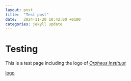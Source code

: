 ```yaml
---
layout: post
title:  "Test post"
date:   2024-11-20 10:42:00 +0100
categories: jekyll update
---
```


# Testing

This is a test page including the logo of [_Orpheus Instituut_](orpheusinstituut.be)

[logo](../../../assets/images/oi_logo.png)